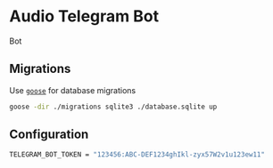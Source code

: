 # Audio Telegram Bot

Bot

## Migrations

Use [`goose`](https://pressly.github.io/goose/) for database migrations
```sh
goose -dir ./migrations sqlite3 ./database.sqlite up
```

## Configuration

```sh
TELEGRAM_BOT_TOKEN = "123456:ABC-DEF1234ghIkl-zyx57W2v1u123ew11"
```
